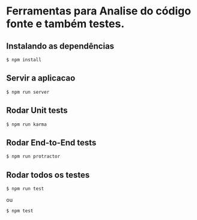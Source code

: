 # Ferramentas para Analise do código fonte e também testes.

## Instalando as dependências


	$ npm install


## Servir a aplicacao


	$ npm run server


## Rodar Unit tests


	$ npm run karma


## Rodar End-to-End tests


	$ npm run protractor


## Rodar todos os testes


	$ npm run test


ou


	$ npm test

